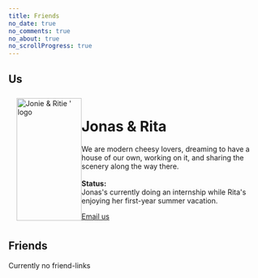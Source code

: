 ```yaml
---
title: Friends
no_date: true
no_comments: true
no_about: true
no_scrollProgress: true
---
```


## Us

<div class="container">
    <div class="card" style="display: grid; grid-template-columns: minmax(128px, 10%) 1fr; padding: 8px 16px; ">
        <img src="https://ritie-jonie-1312559530.cos.ap-nanjing.myqcloud.com/favicon/stitch_sleepy.png" alt="Jonie & Ritie ' logo" style="height: 100%; object-fit: contain;">
        <div>
            <h1>Jonas & Rita</h1>
            <p>We are modern cheesy lovers, dreaming to have a house of our own, working on it, and sharing the scenery along the way there.<br/><br/><b>Status:</b><br/>Jonas's currently doing an internship while Rita's enjoying her first-year summer vacation.<br></p>
            <div class="actions">
                <div class="right">
                    <a class="action-button-primary" href="mailto:2465373218@qq.com">Email us</a>
                </div>
            </div>
        </div>
    </div>
</div>

## Friends
Currently no friend-links

[comment]: <> (<div class="card-grid">)

[comment]: <> (    <div class="card">)

[comment]: <> (        <div class="cover-img">)

[comment]: <> (            <img src="/img/000005.png" alt="ChungZH.cn's logo">)

[comment]: <> (        </div>)

[comment]: <> (        <div class="content">)

[comment]: <> (            <p class="title">ChungZH</p>)

[comment]: <> (            <p class="description">Young, Simple, Naive</p>)

[comment]: <> (        </div>)

[comment]: <> (        <div class="actions">)

[comment]: <> (            <div class="right">)

[comment]: <> (                <a class="action-button-primary" href="https://chungzh.cn/">Visit</a>)

[comment]: <> (            </div>)

[comment]: <> (        </div>)

[comment]: <> (    </div>)

[comment]: <> (</div>)